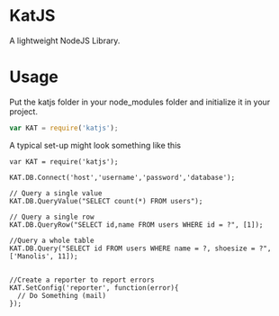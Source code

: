 KatJS
=====

A lightweight NodeJS Library. 


Usage
=====

Put the katjs folder in your node_modules folder and initialize it in your project.

```js
var KAT = require('katjs');
```

A typical set-up might look something like this

```
var KAT = require('katjs');

KAT.DB.Connect('host','username','password','database');

// Query a single value
KAT.DB.QueryValue("SELECT count(*) FROM users");

// Query a single row
KAT.DB.QueryRow("SELECT id,name FROM users WHERE id = ?", [1]);

//Query a whole table
KAT.DB.Query("SELECT id FROM users WHERE name = ?, shoesize = ?",['Manolis', 11]);


//Create a reporter to report errors
KAT.SetConfig('reporter', function(error){
  // Do Something (mail)
});
